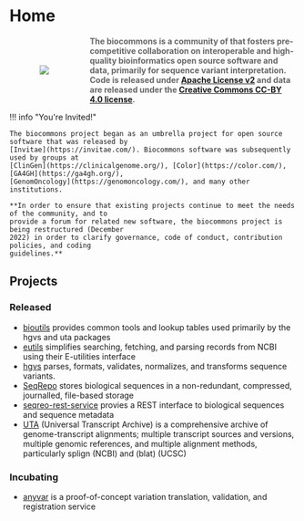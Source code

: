 # Home

<div style="display: grid; grid-template-columns: 1fr 3fr; grid-gap: 20px; place-items: center;">

  <div style="align: center">
    <img src="../images/logo.svg">
  </div>

  <div style="color: #666;">
    <b>The biocommons is a community of that fosters
    pre-competitive collaboration on interoperable and high-quality bioinformatics open source software and data,
    primarily for sequence variant interpretation.  Code is released under <a href="https://opensource.org/licenses/Apache-2.0">Apache License v2</a> and data are released under the <a href="https://creativecommons.org/licenses/by/4.0/">Creative Commons CC-BY 4.0 license</a>.</b>
  </div>

</div>


!!! info "You're Invited!"

    The biocommons project began as an umbrella project for open source software that was released by
    [Invitae](https://invitae.com/). Biocommons software was subsequently used by groups at
    [ClinGen](https://clinicalgenome.org/), [Color](https://color.com/), [GA4GH](https://ga4gh.org/),
    [GenomOncology](https://genomoncology.com/), and many other institutions.

    **In order to ensure that existing projects continue to meet the needs of the community, and to
    provide a forum for related new software, the biocommons project is being restructured (December
    2022) in order to clarify governance, code of conduct, contribution policies, and coding
    guidelines.**


## Projects

### Released

- [bioutils](https://github.com/biocommons/bioutils) provides common tools and lookup tables used
  primarily by the hgvs and uta packages
- [eutils](https://github.com/biocommons/eutils) simplifies searching, fetching, and parsing records
  from NCBI using their E-utilities interface
- [hgvs](https://github.com/biocommons/hgvs) parses, formats, validates, normalizes,
  and transforms sequence variants.
- [SeqRepo](https://github.com/biocommons/biocommons.seqrepo) stores biological sequences in a
  non-redundant, compressed, journalled, file-based storage
- [seqreo-rest-service](https://github.com/biocommons/seqrepo-rest-service) provies a REST
  interface to biological sequences and sequence metadata
- [UTA](https://github.com/biocommons/uta) (Universal Transcript Archive) is a comprehensive archive
  of genome-transcript alignments; multiple transcript sources and versions, multiple genomic
  references, and multiple alignment methods, particularly splign (NCBI) and (blat) (UCSC)

### Incubating

- [anyvar](https://github.com/biocommons/anyvar) is a proof-of-concept variation translation, validation,
  and registration service

